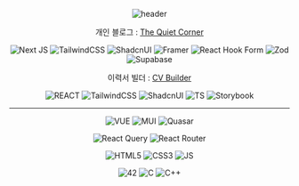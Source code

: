 <div align="center">
 
![header](https://capsule-render.vercel.app/api?type=transparent&fontColor=4DB6FF&height=88&section=header&text=JI%20HAE%20KIM&fontSize=50&fontAlignY=65&animation=twinkling)


 

 개인 블로그 : [The Quiet Corner](https://the-quiet-corner.vercel.app/)   
 
![Next JS](https://img.shields.io/badge/Next-black?style=flat-square&logo=next.js&logoColor=white)
![TailwindCSS](https://img.shields.io/badge/tailwindcss-%2338B2AC.svg?style=flat-square&logo=tailwind-css&logoColor=white)
![ShadcnUI](https://img.shields.io/badge/shadcn%2Fui-000?style=flat-square&logo=shadcnui&logoColor=fff&style=for-the-badge)
![Framer](https://img.shields.io/badge/Framer-black?style=flat-square&logo=framer&logoColor=blue)
![React Hook Form](https://img.shields.io/badge/React%20Hook%20Form-%23EC5990.svg?style=flat-square&logo=reacthookform&logoColor=white)
![Zod](https://img.shields.io/badge/zod-%233068b7.svg?style=flat-square&logo=zod&logoColor=white)
![Supabase](https://img.shields.io/badge/Supabase-3ECF8E?style=flat-square&logo=supabase&logoColor=white)


 이력서 빌더 : [CV Builder](https://deftones88.github.io/cv-builder)   

![REACT](https://img.shields.io/badge/React-20232A?style=flat-square&logo=react&logoColor=61DAFB)
![TailwindCSS](https://img.shields.io/badge/tailwindcss-%2338B2AC.svg?style=flat-square&logo=tailwind-css&logoColor=white)
![ShadcnUI](https://img.shields.io/badge/shadcn%2Fui-000?style=flat-square&logo=shadcnui&logoColor=fff&style=for-the-badge)
![TS](https://img.shields.io/badge/TypeScript-007ACC?style=flat-square&logo=typescript&logoColor=white)
![Storybook](https://img.shields.io/badge/-Storybook-FF4785?style=flat-square&logo=storybook&logoColor=white)


<hr/>  



  
![VUE](https://img.shields.io/badge/Vue.js-35495E?style=flat-square&logo=vuedotjs&logoColor=4FC08D)
![MUI](https://img.shields.io/badge/MUI-%230081CB.svg?style=flat-square&logo=mui&logoColor=white)
![Quasar](https://img.shields.io/badge/Quasar-16B7FB?style=flat-square&logo=quasar&logoColor=black)



![React Query](https://img.shields.io/badge/-React%20Query-FF4154?style=flat-square&logo=react%20query&logoColor=white)
![React Router](https://img.shields.io/badge/React_Router-CA4245?style=flat-square&logo=react-router&logoColor=white)


![HTML5](https://img.shields.io/badge/HTML5-E34F26?style=flat-square&logo=html5&logoColor=white) 
![CSS3](https://img.shields.io/badge/CSS3-1572B6?style=flat-square&logo=css3&logoColor=white)
![JS](https://img.shields.io/badge/JavaScript-323330?style=flat-square&logo=javascript&logoColor=F7DF1E)


![42](https://img.shields.io/badge/-42-black?style=flat-square&logo=42&logoColor=white)
![C](https://img.shields.io/badge/C-00599C?style=flat-square&logo=c&logoColor=white)
![C++](https://img.shields.io/badge/C%2B%2B-00599C?style=flat-square&logo=c%2B%2B&logoColor=white) 

</div>
